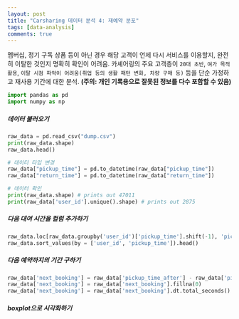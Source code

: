 ```yaml
---
layout: post
title: "Carsharing 데이터 분석 4: 재예약 분포"
tags: [data-analysis]
comments: true
---
```


멤버십, 정기 구독 상품 등이 아닌 경우 해당 고객이 언제 다시 서비스를 이용할지, 완전히 이탈한 것인지 명확히 확인이 어려움. 카셰어링의 주요 고객층이 `20대 초반`, `여가 목적 활용`, `이탈 시점 파악이 어려움(취업 등의 생활 패턴 변화, 차량 구매 등)` 등을 단순 가정하고 재사용 기간에 대한 분석. **(주의: 개인 기록용으로 잘못된 정보를 다수 포함할 수 있음)**

```python
import pandas as pd
import numpy as np
```

##### 데이터 불러오기

```python
raw_data = pd.read_csv("dump.csv")
print(raw_data.shape)
raw_data.head()
```

```python
# 데이터 타입 변경
raw_data["pickup_time"] = pd.to_datetime(raw_data["pickup_time"])
raw_data["return_time"] = pd.to_datetime(raw_data["return_time"])

# 데이터 확인
print(raw_data.shape) # prints out 47011
print(raw_data['user_id'].unique().shape) # prints out 2875
```

##### 다음 대여 시간을 컬럼 추가하기
```python
raw_data.loc[raw_data.groupby('user_id')['pickup_time'].shift(-1), 'pickup_time_after']
raw_data.sort_values(by = ['user_id', 'pickup_time']).head()
```

##### 다음 예약까지의 기간 구하기
```python
raw_data['next_booking'] = raw_data['pickup_time_after'] - raw_data['pickup_time']
raw_data['next_booking'] = raw_data['next_booking'].fillna(0)
raw_data['next_booking'] = raw_data['next_booking'].dt.total_seconds().astype(float)
```

##### boxplot으로 시각화하기